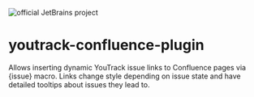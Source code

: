 ![official JetBrains project](http://jb.gg/badges/official-flat-square.svg)

youtrack-confluence-plugin
==========================

Allows inserting dynamic YouTrack issue links to Confluence pages via {issue} macro. 
Links change style depending on issue state and have detailed tooltips about issues they lead to.